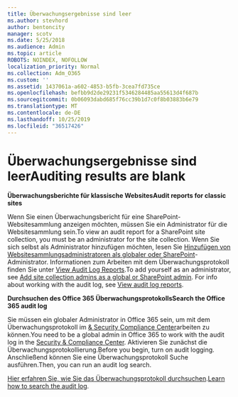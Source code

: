 ```yaml
---
title: Überwachungsergebnisse sind leer
ms.author: stevhord
author: bentoncity
manager: scotv
ms.date: 5/25/2018
ms.audience: Admin
ms.topic: article
ROBOTS: NOINDEX, NOFOLLOW
localization_priority: Normal
ms.collection: Adm_O365
ms.custom: ''
ms.assetid: 1437061a-a602-4853-b5fb-3cea7fd735ce
ms.openlocfilehash: befbb9d2de29231f5346284485aa55613d4f687b
ms.sourcegitcommit: 0b06093dabd685f76cc39b1d7c0f8b03883b6e79
ms.translationtype: MT
ms.contentlocale: de-DE
ms.lasthandoff: 10/25/2019
ms.locfileid: "36517426"
---
```

# <a name="auditing-results-are-blank"></a><span data-ttu-id="4c996-102">Überwachungsergebnisse sind leer</span><span class="sxs-lookup"><span data-stu-id="4c996-102">Auditing results are blank</span></span>

 <span data-ttu-id="4c996-103">**Überwachungsberichte für klassische Websites**</span><span class="sxs-lookup"><span data-stu-id="4c996-103">**Audit reports for classic sites**</span></span>
  
<span data-ttu-id="4c996-104">Wenn Sie einen Überwachungsbericht für eine SharePoint-Websitesammlung anzeigen möchten, müssen Sie ein Administrator für die Websitesammlung sein.</span><span class="sxs-lookup"><span data-stu-id="4c996-104">To view an audit report for a SharePoint site collection, you must be an administrator for the site collection.</span></span> <span data-ttu-id="4c996-105">Wenn Sie sich selbst als Administrator hinzufügen möchten, lesen Sie [Hinzufügen von Websitesammlungsadministratoren als globaler oder SharePoint](https://go.microsoft.com/fwlink/?linkid=869390)-Administrator. Informationen zum Arbeiten mit dem Überwachungsprotokoll finden Sie unter [View Audit Log Reports](https://go.microsoft.com/fwlink/?linkid=395237).</span><span class="sxs-lookup"><span data-stu-id="4c996-105">To add yourself as an administrator, see [Add site collection admins as a global or SharePoint admin](https://go.microsoft.com/fwlink/?linkid=869390). For info about working with the audit log, see [View audit log reports](https://go.microsoft.com/fwlink/?linkid=395237).</span></span> 
  
 <span data-ttu-id="4c996-106">**Durchsuchen des Office 365 Überwachungsprotokolls**</span><span class="sxs-lookup"><span data-stu-id="4c996-106">**Search the Office 365 audit log**</span></span>
  
<span data-ttu-id="4c996-107">Sie müssen ein globaler Administrator in Office 365 sein, um mit dem Überwachungsprotokoll im [ &amp; Security Compliance Center](https://protection.office.com)arbeiten zu können.</span><span class="sxs-lookup"><span data-stu-id="4c996-107">You need to be a global admin in Office 365 to work with the audit log in the [Security &amp; Compliance Center](https://protection.office.com).</span></span> <span data-ttu-id="4c996-108">Aktivieren Sie zunächst die Überwachungsprotokollierung.</span><span class="sxs-lookup"><span data-stu-id="4c996-108">Before you begin, turn on audit logging.</span></span> <span data-ttu-id="4c996-109">Anschließend können Sie eine Überwachungsprotokoll Suche ausführen.</span><span class="sxs-lookup"><span data-stu-id="4c996-109">Then, you can run an audit log search.</span></span> 
  
<span data-ttu-id="4c996-110">[Hier erfahren Sie, wie Sie das Überwachungsprotokoll durchsuchen](https://go.microsoft.com/fwlink/?linkid=708432).</span><span class="sxs-lookup"><span data-stu-id="4c996-110">[Learn how to search the audit log](https://go.microsoft.com/fwlink/?linkid=708432).</span></span>
  

